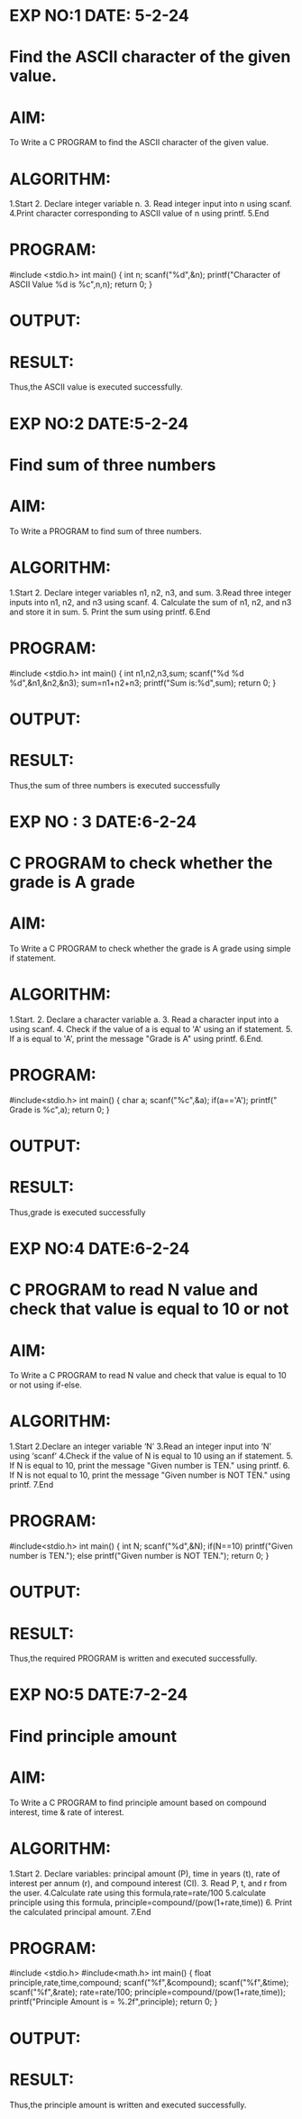 # EXP NO:1                                                                      DATE: 5-2-24
#                        Find the ASCII character of the given value.
# AIM:
To Write a C PROGRAM to find the ASCII character of the given value.

# ALGORITHM:
1.Start
2. Declare integer variable n.
3. Read integer input into n using scanf.
4.Print character corresponding to ASCII value of n using printf.
5.End

# PROGRAM:
#include <stdio.h>
int main()
{
int n;
scanf("%d",&n);
printf("Character of ASCII Value %d is %c",n,n);
return 0;
}
# OUTPUT:

# RESULT:
Thus,the ASCII value is executed successfully.

# EXP NO:2                                                             DATE:5-2-24
#                    Find sum of three numbers
# AIM: 
To Write a PROGRAM to find sum of three numbers.
# ALGORITHM:
1.Start
2. Declare integer variables n1, n2, n3, and sum.
3.Read three integer inputs into n1, n2, and n3 using scanf.
4. Calculate the sum of n1, n2, and n3 and store it in sum.
5. Print the sum using printf.
6.End
# PROGRAM:
#include <stdio.h>
int main()
{
int n1,n2,n3,sum;
scanf("%d %d %d",&n1,&n2,&n3);
sum=n1+n2+n3;
printf("Sum is:%d",sum);
return 0;
}
# OUTPUT:

# RESULT:
Thus,the sum of three numbers is executed successfully


# EXP NO : 3                                               DATE:6-2-24

#             C PROGRAM to check whether the grade is A grade
# AIM:
To Write a C PROGRAM to check whether the grade is A grade using simple if statement.
# ALGORITHM:
1.Start.
2. Declare a character variable a.
3. Read a character input into a using scanf.
4. Check if the value of a is equal to 'A' using an if statement.
5. If a is equal to 'A', print the message "Grade is A" using printf.
6.End.

# PROGRAM:

#include<stdio.h>
int main()
{
char a;
scanf("%c",&a);
if(a=='A');
printf(" Grade is %c",a);
return 0;
}

# OUTPUT:

# RESULT:
Thus,grade is executed successfully


# EXP NO:4                                                                  DATE:6-2-24
#                     C PROGRAM to read N value and check that value is equal to 10 or not
# AIM:
To Write a C PROGRAM to read N value and check that value is equal to 10 or not using if-else.

# ALGORITHM:
1.Start
2.Declare an integer variable ‘N’
3.Read an integer input into ‘N’ using ‘scanf’
4.Check if the value of N is equal to 10 using an if statement.
5. If N is equal to 10, print the message "Given number is TEN." using printf.
6. If N is not equal to 10, print the message "Given number is NOT TEN." using printf.
7.End

# PROGRAM:
#include<stdio.h>
int main()
{
int N;
scanf("%d",&N);
if(N==10)
printf("Given number is TEN.");
else
printf("Given number is NOT TEN.");
return 0;
}

# OUTPUT:


# RESULT:

Thus,the required PROGRAM is written and executed successfully.


# EXP NO:5                                               DATE:7-2-24
#                Find principle amount
# AIM:
To Write a C PROGRAM to find principle amount based on compound interest, time & rate of interest.
# ALGORITHM:
1.Start
2. Declare variables: principal amount (P), time in years (t), rate of interest per annum (r), and
compound interest (CI).
3. Read P, t, and r from the user.
4.Calculate rate using this formula,rate=rate/100
5.calculate principle using this formula, principle=compound/(pow(1+rate,time))
6. Print the calculated principal amount.
7.End
# PROGRAM:
#include <stdio.h>
#include<math.h>
int main()
{
float principle,rate,time,compound;
scanf("%f",&compound);
scanf("%f",&time);
scanf("%f",&rate);
rate=rate/100;
principle=compound/(pow(1+rate,time));
printf("Principle Amount is = %.2f",principle);
return 0;
}
# OUTPUT:

# RESULT:
Thus,the principle amount is written and executed successfully.

